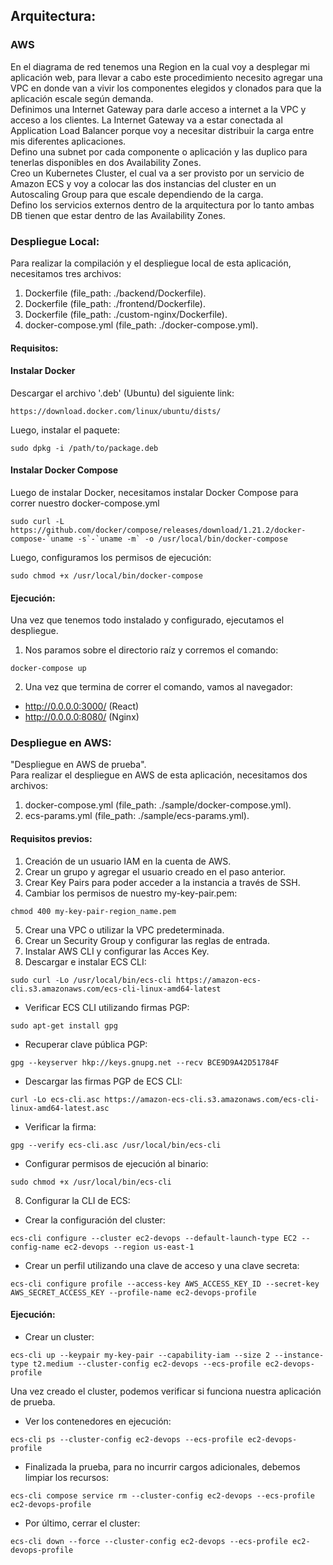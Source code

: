 ## Arquitectura:

### AWS

En el diagrama de red tenemos una Region en la cual voy a desplegar mi aplicación web, para llevar a cabo este procedimiento necesito agregar una VPC en donde van a vivir los componentes elegidos y clonados para que la aplicación escale según demanda.  
Definimos una Internet Gateway para darle acceso a internet a la VPC y acceso a los clientes. La Internet Gateway va a estar conectada al Application Load Balancer porque voy a necesitar distribuir la carga entre mis diferentes aplicaciones.  
Defino una subnet por cada componente o aplicación y las duplico para tenerlas disponibles en dos Availability Zones.  
Creo un Kubernetes Cluster, el cual va a ser provisto por un servicio de Amazon ECS y voy a colocar las dos instancias del cluster en un Autoscaling Group para que escale dependiendo de la carga.  
Defino los servicios externos dentro de la arquitectura por lo tanto ambas DB tienen que estar dentro de las Availability Zones.


### Despliegue Local:

Para realizar la compilación y el despliegue local de esta aplicación, necesitamos tres archivos:
1. Dockerfile (file_path: ./backend/Dockerfile).
2. Dockerfile (file_path: ./frontend/Dockerfile).
3. Dockerfile (file_path: ./custom-nginx/Dockerfile).
4. docker-compose.yml (file_path: ./docker-compose.yml).

#### Requisitos:
#### Instalar Docker

Descargar el archivo '.deb' (Ubuntu) del siguiente link:

~~~
https://download.docker.com/linux/ubuntu/dists/
~~~

Luego, instalar el paquete:

~~~~
sudo dpkg -i /path/to/package.deb
~~~~

#### Instalar Docker Compose

Luego de instalar Docker, necesitamos instalar Docker Compose para correr nuestro docker-compose.yml

~~~
sudo curl -L https://github.com/docker/compose/releases/download/1.21.2/docker-compose-`uname -s`-`uname -m` -o /usr/local/bin/docker-compose
~~~

Luego, configuramos los permisos de ejecución:

~~~
sudo chmod +x /usr/local/bin/docker-compose
~~~

#### Ejecución:

Una vez que tenemos todo instalado y configurado, ejecutamos el despliegue.  
1. Nos paramos sobre el directorio raíz y corremos el comando:

~~~
docker-compose up
~~~

2. Una vez que termina de correr el comando, vamos al navegador:
- http://0.0.0.0:3000/ (React)
- http://0.0.0.0:8080/ (Nginx)


### Despliegue en AWS:

"Despliegue en AWS de prueba".  
Para realizar el despliegue en AWS de esta aplicación, necesitamos dos archivos:
1. docker-compose.yml (file_path: ./sample/docker-compose.yml).
2. ecs-params.yml (file_path: ./sample/ecs-params.yml).

#### Requisitos previos:

1. Creación de un usuario IAM en la cuenta de AWS.
2. Crear un grupo y agregar el usuario creado en el paso anterior.
3. Crear Key Pairs para poder acceder a la instancia a través de SSH.
4. Cambiar los permisos de nuestro my-key-pair.pem:

~~~
chmod 400 my-key-pair-region_name.pem
~~~

5. Crear una VPC o utilizar la VPC predeterminada.
6. Crear un Security Group y configurar las reglas de entrada.
7. Instalar AWS CLI y configurar las Acces Key.
8. Descargar e instalar ECS CLI:

~~~
sudo curl -Lo /usr/local/bin/ecs-cli https://amazon-ecs-cli.s3.amazonaws.com/ecs-cli-linux-amd64-latest
~~~

- Verificar ECS CLI utilizando firmas PGP:

~~~
sudo apt-get install gpg
~~~

- Recuperar clave pública PGP:

~~~
gpg --keyserver hkp://keys.gnupg.net --recv BCE9D9A42D51784F
~~~

- Descargar las firmas PGP de ECS CLI:

~~~
curl -Lo ecs-cli.asc https://amazon-ecs-cli.s3.amazonaws.com/ecs-cli-linux-amd64-latest.asc
~~~

- Verificar la firma:

~~~
gpg --verify ecs-cli.asc /usr/local/bin/ecs-cli
~~~

- Configurar permisos de ejecución al binario:

~~~
sudo chmod +x /usr/local/bin/ecs-cli
~~~

8. Configurar la CLI de ECS:

- Crear la configuración del cluster:

~~~
ecs-cli configure --cluster ec2-devops --default-launch-type EC2 --config-name ec2-devops --region us-east-1
~~~

- Crear un perfil utilizando una clave de acceso y una clave secreta:

~~~
ecs-cli configure profile --access-key AWS_ACCESS_KEY_ID --secret-key AWS_SECRET_ACCESS_KEY --profile-name ec2-devops-profile
~~~

#### Ejecución:

- Crear un cluster:

~~~
ecs-cli up --keypair my-key-pair --capability-iam --size 2 --instance-type t2.medium --cluster-config ec2-devops --ecs-profile ec2-devops-profile
~~~

Una vez creado el cluster, podemos verificar si funciona nuestra aplicación de prueba.

- Ver los contenedores en ejecución:

~~~
ecs-cli ps --cluster-config ec2-devops --ecs-profile ec2-devops-profile
~~~


- Finalizada la prueba, para no incurrir cargos adicionales, debemos limpiar los recursos:

~~~
ecs-cli compose service rm --cluster-config ec2-devops --ecs-profile ec2-devops-profile
~~~

- Por último, cerrar el cluster:

~~~
ecs-cli down --force --cluster-config ec2-devops --ecs-profile ec2-devops-profile
~~~